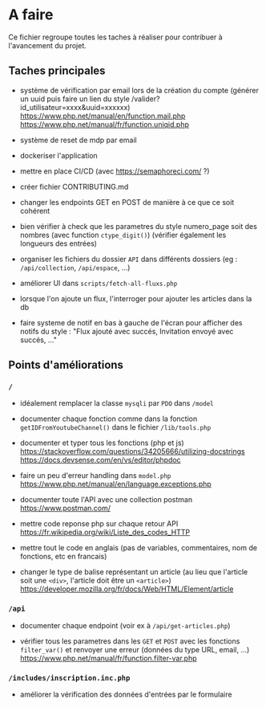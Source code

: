# A faire

Ce fichier regroupe toutes les taches à réaliser pour contribuer à l'avancement du projet.

## Taches principales

- système de vérification par email lors de la création du compte (générer un uuid puis faire un lien du style /valider?id_utilisateur=xxxx&uuid=xxxxxx)
https://www.php.net/manual/en/function.mail.php
https://www.php.net/manual/fr/function.uniqid.php

- système de reset de mdp par email

- dockeriser l'application

- mettre en place CI/CD (avec https://semaphoreci.com/ ?)

- créer fichier CONTRIBUTING.md

- changer les endpoints GET en POST de manière à ce que ce soit cohérent

- bien vérifier à check que les parametres du style numero_page soit des nombres (avec function `ctype_digit()`) (vérifier également les longueurs des entrées)

- organiser les fichiers du dossier `API` dans différents dossiers (eg : `/api/collection`, `/api/espace`, ...)

- améliorer UI dans `scripts/fetch-all-fluxs.php`

- lorsque l'on ajoute un flux, l'interroger pour ajouter les articles dans la db

- faire systeme de notif en bas à gauche de l'écran pour afficher des notifs du style : "Flux ajouté avec succés, Invitation envoyé avec succés, ..."

## Points d'améliorations

### `/`

- idéalement remplacer la classe `mysqli` par `PDO` dans `/model`

- documenter chaque fonction comme dans la fonction `getIDFromYoutubeChannel()` dans le fichier `/lib/tools.php`

- documenter et typer tous les fonctions (php et js)
https://stackoverflow.com/questions/34205666/utilizing-docstrings
https://docs.devsense.com/en/vs/editor/phpdoc

- faire un peu d'erreur handling dans `model.php`
https://www.php.net/manual/en/language.exceptions.php

- documenter toute l'API avec une collection postman
https://www.postman.com/

- mettre code reponse php sur chaque retour API
https://fr.wikipedia.org/wiki/Liste_des_codes_HTTP

- mettre tout le code en anglais (pas de variables, commentaires, nom de fonctions, etc en francais)

- changer le type de balise représentant un article (au lieu que l'article soit une `<div>`, l'article doit être un `<article>`)
https://developer.mozilla.org/fr/docs/Web/HTML/Element/article


### `/api`
- documenter chaque endpoint (voir ex à `/api/get-articles.php`)

- vérifier tous les parametres dans les `GET` et `POST` avec les fonctions `filter_var()` et renvoyer une erreur (données du type URL, email, ...)
https://www.php.net/manual/fr/function.filter-var.php

### `/includes/inscription.inc.php`
- améliorer la vérification des données d'entrées par le formulaire